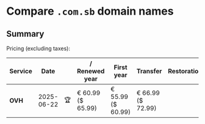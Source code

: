 # Compare `.com.sb` domain names

## Summary

Pricing (excluding taxes):

| Service | Date |  | / Renewed year | First year | Transfer | Restoration |
|--|--|--|--|--|--|--|
| **OVH** | 2025-06-22 | 🏆 | € 60.99<br>($ 65.99) | € 55.99<br>($ 60.99) | € 66.99<br>($ 72.99) |  |
